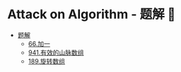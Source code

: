 # Attack on Algorithm - 题解 🐝

* [题解](05-题解/README.md)
  * [66.加一](05-题解/66.加一.md)
  * [941.有效的山脉数组](05-题解/941.有效的山脉数组.md)
  * [189.旋转数组](05-题解/189.旋转数组.md)